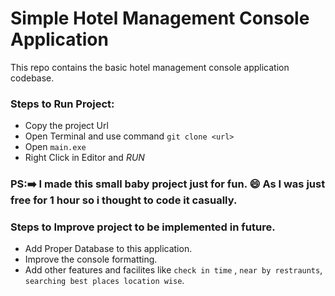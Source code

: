 # Simple Hotel Management Console Application
This repo contains the basic hotel management console application codebase.
### Steps to Run Project:
* Copy the project Url
* Open Terminal and use command `git clone <url>`
* Open `main.exe`
* Right Click in Editor and *RUN*

### PS:➡️ I made this small baby project just for fun. 😄 As I was just free for 1 hour so i thought to code it casually. 



### Steps to Improve project to be implemented in future.
* Add Proper Database to this application.
* Improve the console formatting.
* Add other features and facilites like `check in time` , `near by restraunts`, `searching best places location wise`.




